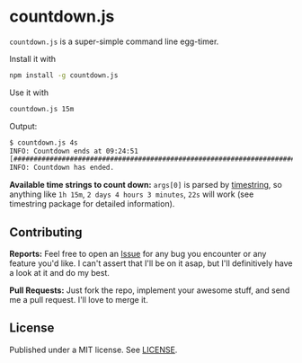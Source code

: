 countdown.js
============

`countdown.js` is a super-simple command line egg-timer.

Install it with

```bash
npm install -g countdown.js
```

Use it with

```bash
countdown.js 15m
```

Output:

```bash
$ countdown.js 4s
INFO: Countdown ends at 09:24:51
[##########################################################################] 100%
INFO: Countdown has ended.
```

**Available time strings to count down:** `args[0]` is parsed by [timestring](https://www.npmjs.org/package/timestring), so anything like `1h 15m`, `2 days 4 hours 3 minutes`, `22s` will work (see timestring package for detailed information).

Contributing
------------

**Reports:** Feel free to open an [Issue](https://github.com/dominikschreiber/countdown.js/issues) for any bug you encounter or any feature you'd like. I can't assert that I'll be on it asap, but I'll definitively have a look at it and do my best.

**Pull Requests:** Just fork the repo, implement your awesome stuff, and send me a pull request. I'll love to merge it.

License
-------
Published under a MIT license. See [LICENSE](./LICENSE).
